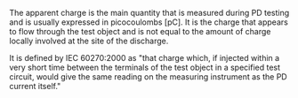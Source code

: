 The apparent charge is the main quantity that is measured during PD testing and is usually expressed in picocoulombs \[pC]. It is the charge that appears to flow through the test object and is not equal to the amount of charge locally involved at the site of the discharge.

It is defined by IEC 60270:2000 as "that charge which, if injected within a very short time between the terminals of the test object in a specified test circuit, would give the same reading on the measuring instrument as the PD current itself."